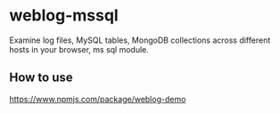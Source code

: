 # weblog-mssql

Examine log files, MySQL tables, MongoDB collections across different hosts in your browser, ms sql module.

## How to use

https://www.npmjs.com/package/weblog-demo
